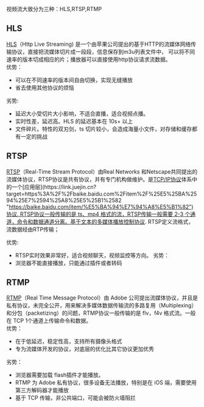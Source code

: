 视频流大致分为三种：HLS,RTSP,RTMP

## HLS
[HLS](https://link.juejin.cn?target=https%3A%2F%2Fwww.jianshu.com%2Fp%2F426425cad08a "https://www.jianshu.com/p/426425cad08a")（Http Live Streaming) 是一个由苹果公司提出的基于HTTP的流媒体网络传输协议，直接把流媒体切片成一段段，信息保存到m3u列表文件中， 可以将不同速率的版本切成相应的片；播放器可以直接使用http协议请求流数据。  
优势：

-   可以在不同速率的版本间自由切换，实现无缝播放
-   省去使用其他协议的烦恼

劣势:

-   延迟大小受切片大小影响，不适合直播，适合视频点播。
-   实时性差，延迟高。HLS 的延迟基本在 10s+ 以上
-   文件碎片。特性的双刃剑，ts 切片较小，会造成海量小文件，对存储和缓存都有一定的挑战

  
## RTSP
[RTSP](https://link.juejin.cn?target=https%3A%2F%2Fwww.jianshu.com%2Fp%2F4e3925f98e84 "https://www.jianshu.com/p/4e3925f98e84")（Real-Time Stream Protocol）由Real Networks 和Netscape共同提出的流媒体协议，RTSP协议是共有协议，并有专门机构做维护。是[TCP/IP协议](https://link.juejin.cn?target=https%3A%2F%2Fbaike.baidu.com%2Fitem%2FTCP%252FIP%25E5%258D%258F%25E8%25AE%25AE "https://baike.baidu.com/item/TCP%2FIP%E5%8D%8F%E8%AE%AE")体系中的一个[应用层](https://link.juejin.cn?target=https%3A%2F%2Fbaike.baidu.com%2Fitem%2F%25E5%25BA%2594%25E7%2594%25A8%25E5%25B1%2582 "https://baike.baidu.com/item/%E5%BA%94%E7%94%A8%E5%B1%82")协议. RTSP协议一般传输的是 ts、mp4 格式的流，RTSP传输一般需要 2-3 个通道，命令和数据通道分离。基于文本的多媒体播放控制协议. RTSP定义流格式，流数据经由RTP传输；  

优势:
- RTSP实时效果非常好，适合视频聊天，视频监控等方向。
劣势：
- 浏览器不能直接播放，只能通过插件或者转码

## RTMP
[RTMP](https://link.juejin.cn?target=https%3A%2F%2Fzhuanlan.zhihu.com%2Fp%2F27368329 "https://zhuanlan.zhihu.com/p/27368329")（Real Time Message Protocol）由 Adobe 公司提出流媒体协议，并且是私有协议，未完全公开，用来解决多媒体数据传输流的多路复用（Multiplexing）和分包（packetizing）的问题，RTMP协议一般传输的是 flv，f4v 格式流。一般在 TCP 1个通道上传输命令和数据。  
优势：

-   在于低延迟，稳定性高，支持所有摄像头格式
-   专为流媒体开发的协议，对底层的优化比其它协议更加优秀

劣势：

-   浏览器需要加载 flash插件才能播放。
-   RTMP 为 Adobe 私有协议，很多设备无法播放，特别是在 iOS 端，需要使用第三方解码器才能播放
-   基于 TCP 传输，非公共端口，可能会被防火墙阻拦